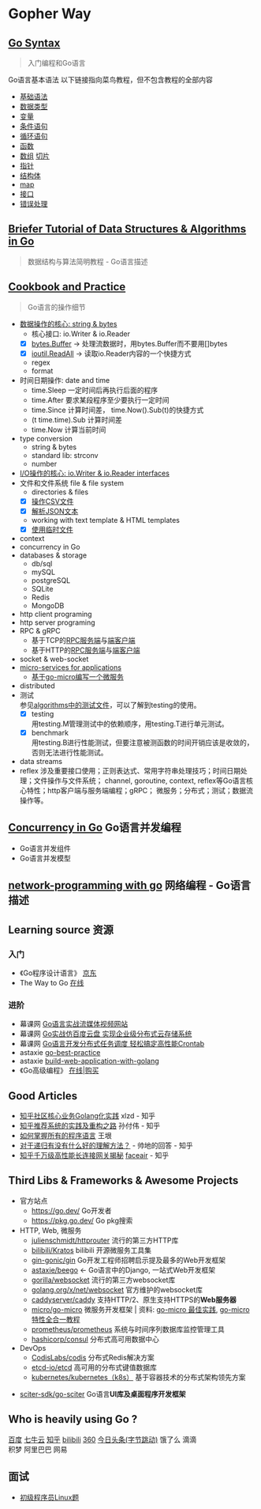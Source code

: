 # Gopher Way

## [Go Syntax](go_syntax)
> 入门编程和Go语言

Go语言基本语法
以下链接指向菜鸟教程，但不包含教程的全部内容
* [基础语法](https://www.runoob.com/go/go-basic-syntax.html)
* [数据类型](https://www.runoob.com/go/go-data-types.html)
* [变量](https://www.runoob.com/go/go-variables.html)
* [条件语句](https://www.runoob.com/go/go-decision-making.html)
* [循环语句](https://www.runoob.com/go/go-loops.html)
* [函数](https://www.runoob.com/go/go-functions.html)
* [数组](https://www.runoob.com/go/go-arrays.html) [切片](https://www.runoob.com/go/go-slice.html)
* [指针](https://www.runoob.com/go/go-pointers.html)
* [结构体](https://www.runoob.com/go/go-structures.html)
* [map](https://www.runoob.com/go/go-map.html)
* [接口](https://www.runoob.com/go/go-interfaces.html)
* [错误处理](https://www.runoob.com/go/go-error-handling.html)

## [Briefer Tutorial of Data Structures & Algorithms in Go](data_structures/go-D&A-briefer-tutorial.md)
> 数据结构与算法简明教程 - Go语言描述

## [Cookbook and Practice](cookbook/readme.md)
> Go语言的操作细节

* [数据操作的核心: string & bytes](bytestrings)
    - 核心接口: io.Writer & io.Reader
    - [x] [bytes.Buffer](bytestrings/buffer.go) -> 处理流数据时，用bytes.Buffer而不要用[]bytes 
    - [x] [ioutil.ReadAll](bytestrings/buffer.go) -> 读取io.Reader内容的一个快捷方式
    - regex
    - format
* 时间日期操作: date and time
    - time.Sleep 一定时间后再执行后面的程序
    - time.After 要求某段程序至少要执行一定时间
    - time.Since 计算时间差， time.Now().Sub(t)的快捷方式
    - (t time.time).Sub 计算时间差
    - time.Now 计算当前时间
* type conversion
    - string & bytes
    - standard lib: strconv
    - number
* [I/O操作的核心: io.Writer & io.Reader interfaces](/cookbook/io-interface)
* 文件和文件系统 file & file system
    - directories & files
    - [x] [操作CSV文件](filesystem/csv.go)
    - [x] [解析JSON文本](filesystem/json.go)
    - working with text template & HTML templates
    - [x] [使用临时文件](/cookbook/io-interface#使用临时文件)
* context
* concurrency in Go
* databases & storage
    - db/sql
    - mySQL
    - postgreSQL
    - SQLite
    - Redis
    - MongoDB
* http client programing
* http server programing
* RPC & gRPC
    - 基于TCP的[RPC服务端](rpc/jsonrpc_tcp/server)与[端客户端](rpc/jsonrpc_tcp/server)  
    - 基于HTTP的[RPC服务端](rpc/jsonrpc_http/server)与[端客户端](rpc/jsonrpc_http/server)  
* socket & web-socket
* [micro-services for applications](rpc/protobuf)
    - [基于go-micro编写一个微服务](../go-micro-by-example/greeterservice/readme.md)  
* distributed
* 测试  
    参见[algorithms中的测试文件](../algorithms)，可以了解到testing的使用。  
    - [x] testing  
    用testing.M管理测试中的依赖顺序，用testing.T进行单元测试。  
    - [x] benchmark  
    用testing.B进行性能测试，但要注意被测函数的时间开销应该是收敛的，否则无法进行性能测试。  
* data streams  
* reflex 
涉及重要接口使用；正则表达式、常用字符串处理技巧；时间日期处理；文件操作与文件系统；
channel, goroutine, context, reflex等Go语言核心特性；http客户端与服务端编程；gRPC；
微服务；分布式；测试；数据流操作等。  

## [Concurrency in Go](concurrency-in-go) Go语言并发编程
* Go语言并发组件
* Go语言并发模型

## [network-programming with go](network-programming_with_go) 网络编程 - Go语言描述

## Learning source 资源
### 入门
* 《Go程序设计语言》 [京东](https://item.jd.com/12187988.html)
* The Way to Go [在线](https://github.com/Unknwon/the-way-to-go_ZH_CN)   

### 进阶
* 幕课网 [Go语言实战流媒体视频网站](https://coding.imooc.com/learn/list/227.html)
* 幕课网 [Go实战仿百度云盘 实现企业级分布式云存储系统](https://coding.imooc.com/learn/list/323.html) 
* 幕课网 [Go语言开发分布式任务调度 轻松搞定高性能Crontab](https://coding.imooc.com/learn/list/281.html)
* astaxie [go-best-practice](https://github.com/astaxie/go-best-practice)
* astaxie [build-web-application-with-golang](https://github.com/astaxie/build-web-application-with-golang)
* 《Go高级编程》 [在线](https://github.com/chai2010/advanced-go-programming-book)|[购买](https://www.epubit.com/book/detail/40090) 

## Good Articles
- [知乎社区核心业务Golang化实践](https://zhuanlan.zhihu.com/p/48039838) xlzd - 知乎  
- [知乎推荐系统的实践及重构之路](https://zhuanlan.zhihu.com/p/53130925) 孙付伟 - 知乎
- [如何掌握所有的程序语言](http://www.yinwang.org/blog-cn/2017/07/06/master-pl) 王垠   
- [对于递归有没有什么好的理解方法？](https://www.zhihu.com/question/31412436/answer/683820765) - 帅地的回答 - 知乎  
- [知乎千万级高性能长连接网关揭秘](https://zhuanlan.zhihu.com/p/66807833) [faceair](https://www.zhihu.com/people/faceair) - 知乎

## Third Libs & Frameworks & Awesome Projects
- 官方站点
    *  https://go.dev/ Go开发者 
    * https://pkg.go.dev/ Go pkg搜索 
- HTTP, Web, 微服务    
    * [julienschmidt/httprouter](https://github.com/julienschmidt/httprouter) 流行的第三方HTTP库 
    * [bilibili/Kratos](https://github.com/bilibili/kratos) bilibili 开源微服务工具集
    * [gin-gonic/gin](https://github.com/gin-gonic/gin) Go开发工程师招聘启示提及最多的Web开发框架 
    * [astaxie/beego](github.com/astaxie/beego) <- Go语言中的Django, 一站式Web开发框架  
    * [gorilla/websocket](https://github.com/gorilla/websocket) 流行的第三方websocket库
    - [golang.org/x/net/websocket](http://golang.org/x/net/websocket) 官方维护的websocket库
    * [caddyserver/caddy](https://github.com/caddyserver/caddy) 支持HTTP/2、原生支持HTTPS的**Web服务器**  
    * [micro/go-micro](https://github.com/micro/go-micro) 微服务开发框架 | 资料: [go-micro 最佳实践](https://github.com/micro-in-cn/all-in-one), [go-micro 特性全合一教程](https://github.com/micro-in-cn/tutorials)
    * [prometheus/prometheus](https://github.com/prometheus/prometheus) 系统与时间序列数据库监控管理工具 
    * [hashicorp/consul](https://github.com/hashicorp/consul) 分布式高可用数据中心
- DevOps
    * [CodisLabs/codis](https://github.com/CodisLabs/codis) 分布式Redis解决方案
    * [etcd-io/etcd](https://github.com/etcd-io/etcd) 高可用的分布式键值数据库
    * [kubernetes/kubernetes（k8s）](https://github.com/kubernetes/kubernetes) 基于容器技术的分布式架构领先方案
* [sciter-sdk/go-sciter](https://github.com/sciter-sdk/go-sciter) Go语言**UI库及桌面程序开发框架**

## Who is heavily using Go ?
[百度](https://talent.baidu.com/external/baidu/index.html) 
[七牛云](https://career.qiniu.com/) 
[知乎](https://app.mokahr.com/apply/zhihu/3819) 
[bilibili](https://www.bilibili.com/blackboard/join.html) 
[360](http://hr.360.cn/) 
[今日头条(字节跳动)](https://job.bytedance.com) 
饿了么 
滴滴  
积梦 
阿里巴巴 
网易  

## 面试
- [初级程序员Linux题](https://developer.aliyun.com/ask/274614?utm_content=g_1000109865)
